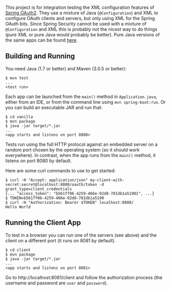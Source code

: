 This project is for integration testing the XML configuration features
of
[Spring OAuth2](https://github.com/spring-projects/spring-security-oauth).
They use a mixture of Java (`@Configuration`) and XML to configure
OAuth clients and servers, but only using XML for the Spring OAuth
bits. Since Spring Security cannot be used with a mixture of
`@Configuration` and XML this is probably not the nicest way to do
things (pure XML or pure Java would probably be better). Pure Java
versions of the same apps can be found [here](../annotation).

## Building and Running

You need Java (1.7 or better) and Maven (3.0.5 or better):

```
$ mvn test
...
<test run>
```

Each app can be launched from the `main()` method in
`Application.java`, either from an IDE, or from the command line using
`mvn spring-boot:run`. Or you can build an executable JAR and run
that:

```
$ cd vanilla
$ mvn package
$ java -jar target/*.jar
...
<app starts and listens on port 8080>
```

Tests run using the full HTTP protocol against an embedded server on a
random port chosen by the operating system (so it should work
everywhere). In contrast, when the app runs from the `main()` method,
it listens on port 8080 by default.

Here are some curl commands to use to get started:

```
$ curl -H "Accept: application/json" my-client-with-secret:secret@localhost:8080/oauth/token -d grant_type=client_credentials
{... "access_token": "b561ff06-4259-466e-92d8-781db1a51901", ...}
$ TOKEN=b561ff06-4259-466e-92d8-781db1a5190
$ curl -H "Authorization: Bearer $TOKEN" localhost:8080/
Hello World
```

## Running the Client App

To test in a browser you can run one of the servers (see above) and
the client on a different port (it runs on 8081 by default).

```
$ cd client
$ mvn package
$ java -jar target/*.jar 
...
<app starts and listens on port 8081>
```

Go to http://localhost:8081/client and follow the authorization process (the
username and password are `user` and `password`).
